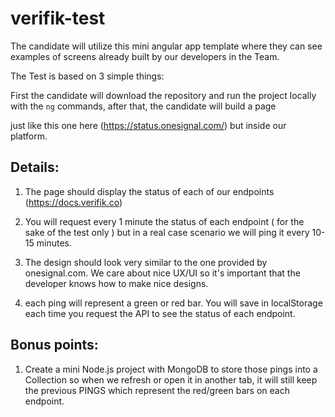 # verifik-test

The candidate will utilize this mini angular app template where they can see examples of screens already built by our developers in the Team.

The Test is based on 3 simple things:

First the candidate will download the repository and run the project locally with the `ng` commands, after that, the candidate will build a page 

just like this one here (https://status.onesignal.com/) but inside our platform.

## Details:

1. The page should display the status of each of our endpoints (https://docs.verifik.co)

2. You will request every 1 minute the status of each endpoint ( for the sake of the test only ) but in a real case scenario we will ping it every 10-15 minutes.

3. The design should look very similar to the one provided by onesignal.com. We care about nice UX/UI so it's important that the developer knows how to make nice designs.

4. each ping will represent a green or red bar. You will save in localStorage each time you request the API to see the status of each endpoint.



## Bonus points:

1. Create a mini Node.js project with MongoDB to store those pings into a Collection so when we refresh or open it in another tab, it will still keep the previous PINGS which represent the red/green bars on each endpoint.




